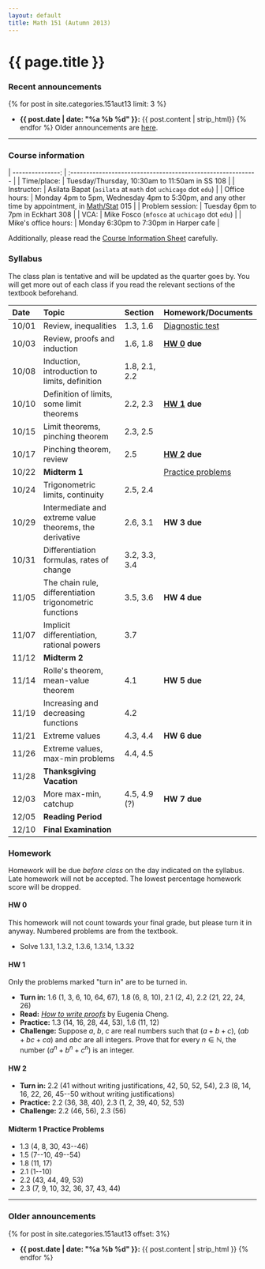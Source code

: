 ```yaml
---
layout: default
title: Math 151 (Autumn 2013)
---
```


# {{ page.title }}

### Recent announcements
{% for post in site.categories.151aut13 limit: 3 %}
* **{{ post.date | date: "%a %b %d" }}:** {{ post.content | strip_html}}
{% endfor %}
Older announcements are [here](#older-announcements).

----

### Course information
<div class="infotable">

| ---------------:     | :-----------------------------------------------------------                                                |
| Time/place:          | Tuesday/Thursday, 10:30am to 11:50am in SS 108                                                              |
| Instructor:          | Asilata Bapat (`asilata` at `math` dot `uchicago` dot `edu`)                                                |
| Office hours:        | Monday 4pm to 5pm, Wednesday 4pm to 5:30pm, and any other time by appointment, in [Math/Stat][ms] 015 |
| Problem session:     | Tuesday 6pm to 7pm in Eckhart 308                                                                           |
| VCA:                 | Mike Fosco (`mfosco` at `uchicago` dot `edu`)                                                               |
| Mike's office hours: | Monday 6:30pm to 7:30pm in Harper cafe                                                                      |

[ms]: https://maps.uchicago.edu/?location=Math-Stat+Building

</div>

Additionally, please read the [Course Information Sheet](courseinformationsheet.pdf) carefully.

### Syllabus
The class plan is tentative and will be updated as the quarter goes by. You will get more out of each class if you read the relevant sections of the textbook beforehand.

<div class="classplan">

| Date  | Topic                                                   | Section       | Homework/Documents                                |
| :---- | :-----------------------------                          | :---------    | :-------------------                              |
| 10/01 | Review, inequalities                                    | 1.3, 1.6      | [Diagnostic test](diagnostictest.pdf)             |
| 10/03 | Review, proofs and induction                            | 1.6, 1.8      | **[HW 0](#hw-0) due**                             |
| 10/08 | Induction, introduction to limits, definition           | 1.8, 2.1, 2.2 |                                                   |
| 10/10 | Definition of limits, some limit theorems               | 2.2, 2.3      | **[HW 1](#hw-1) due**                             |
| 10/15 | Limit theorems, pinching theorem                        | 2.3, 2.5      |                                                   |
| 10/17 | Pinching theorem, review                                | 2.5           | **[HW 2](#hw-2) due**                             |
| 10/22 | **Midterm 1**                                           |               | [Practice problems](#midterm-1-practice-problems) |
| 10/24 | Trigonometric limits, continuity                        | 2.5, 2.4      |                                                   |
| 10/29 | Intermediate and extreme value theorems, the derivative | 2.6, 3.1      | **HW 3 due**                                      |
| 10/31 | Differentiation formulas, rates of change               | 3.2, 3.3, 3.4 |                                                   |
| 11/05 | The chain rule, differentiation trigonometric functions | 3.5, 3.6      | **HW 4 due**                                      |
| 11/07 | Implicit differentiation, rational powers               | 3.7           |                                                   |
| 11/12 | **Midterm 2**                                           |               |                                                   |
| 11/14 | Rolle's theorem, mean-value theorem                     | 4.1           | **HW 5 due**                                      |
| 11/19 | Increasing and decreasing functions                     | 4.2           |                                                   |
| 11/21 | Extreme values                                          | 4.3, 4.4      | **HW 6 due**                                      |
| 11/26 | Extreme values, max-min problems                        | 4.4, 4.5      |                                                   |
| 11/28 | **Thanksgiving Vacation**                               |               |                                                   |
| 12/03 | More max-min, catchup                                   | 4.5, 4.9 (?)  | **HW 7 due**                                      |
| 12/05 | **Reading Period**                                      |               |                                                   |
| 12/10 | **Final Examination**                                   |               |                                                   |

</div>

### Homework
Homework will be due _before class_ on the day indicated on the syllabus. Late homework will not be accepted. The lowest percentage homework score will be dropped.

#### HW 0
This homework will not count towards your final grade, but please turn it in anyway. Numbered problems are from the textbook.

* Solve 1.3.1, 1.3.2, 1.3.6, 1.3.14, 1.3.32

#### HW 1

Only the problems marked "turn in" are to be turned in.

* **Turn in:** 1.6 (1, 3, 6, 10, 64, 67), 1.8 (6, 8, 10), 2.1 (2, 4), 2.2 (21, 22, 24, 26)
* **Read:** [_How to write proofs_](proofguide.pdf) by Eugenia Cheng.
* **Practice:** 1.3 (14, 16, 28, 44, 53), 1.6 (11, 12)
* **Challenge:** Suppose $a$, $b$, $c$ are real numbers such that $(a+b+c)$, $(ab+bc+ca)$ and $abc$ are all integers. Prove that for every $n\in \mathbb{N}$, the number $(a^n + b^n + c^n)$ is an integer.

#### HW 2

* **Turn in:** 2.2 (41 without writing justifications, 42, 50, 52, 54), 2.3 (8, 14, 16, 22, 26, 45--50 without writing justifications)
* **Practice:** 2.2 (36, 38, 40), 2.3 (1, 2, 39, 40, 52, 53)
* **Challenge:** 2.2 (46, 56), 2.3 (56)

#### Midterm 1 Practice Problems
* 1.3 (4, 8, 30, 43--46)
* 1.5 (7--10, 49--54)
* 1.8 (11, 17)
* 2.1 (1--10)
* 2.2 (43, 44, 49, 53)
* 2.3 (7, 9, 10, 32, 36, 37, 43, 44)

----
### Older announcements
{% for post in site.categories.151aut13 offset: 3%}
* **{{ post.date | date: "%a %b %d" }}:** {{ post.content | strip_html }}
{% endfor %}

